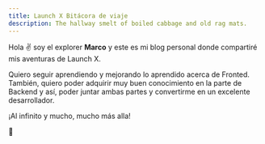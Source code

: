 ```yaml
---
title: Launch X Bitácora de viaje
description: The hallway smelt of boiled cabbage and old rag mats.
---
```


Hola ✌️  soy el explorer **Marco** y este es mi blog personal donde compartiré mis aventuras de Launch X.

Quiero seguir aprendiendo y mejorando lo aprendido acerca de Fronted. 
También, quiero poder adquirir muy buen conocimiento en la parte de Backend y así, poder juntar ambas partes y convertirme en un excelente desarrollador. 


¡Al infinito y mucho, mucho más alla!

🚀
